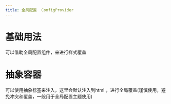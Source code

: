 ```yaml
---
title: 全局配置  ConfigProvider
---
```


<b-back-top></b-back-top>

# 基础用法

可以借助全局配置组件，来进行样式覆盖

<preview path="./demo/ConfigProvider/Basic.vue"></preview>

# 抽象容器

可以使用抽象标签来注入，这里会默认注入到html ，进行全局覆盖(谨慎使用，避免冲突和覆盖，一般用于全局配置主题使用)

<preview path="./demo/ConfigProvider/Abstract.vue"></preview>
